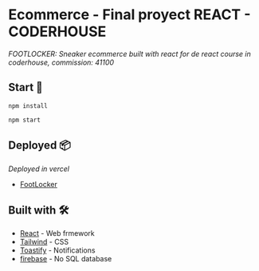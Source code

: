 # Ecommerce - Final proyect REACT - CODERHOUSE

_FOOTLOCKER: Sneaker ecommerce built with react for de react course in coderhouse, commission: 41100_

## Start 🚀

```
npm install
```
```
npm start
```

## Deployed 📦

_Deployed in vercel_

* [FootLocker](https://reactjs.org/)

## Built with 🛠️

* [React](https://reactjs.org/) - Web frmework
* [Tailwind](https://tailwindcss.com/) - CSS
* [Toastify](https://www.npmjs.com/package/toastify) - Notifications
* [firebase](https://firebase.google.com/) - No SQL database